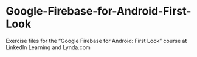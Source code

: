 # Google-Firebase-for-Android-First-Look
Exercise files for the “Google Firebase for Android: First Look” course at LinkedIn Learning and Lynda.com
